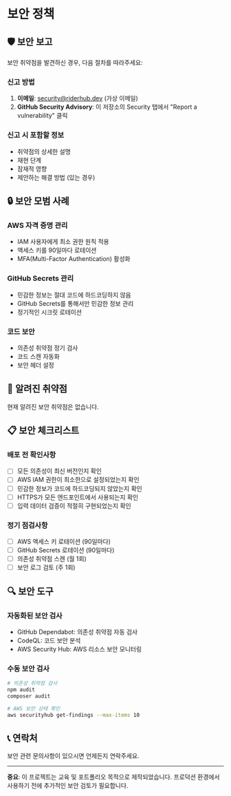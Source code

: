 # 보안 정책

## 🛡️ 보안 보고

보안 취약점을 발견하신 경우, 다음 절차를 따라주세요:

### 신고 방법
1. **이메일**: security@riderhub.dev (가상 이메일)
2. **GitHub Security Advisory**: 이 저장소의 Security 탭에서 "Report a vulnerability" 클릭

### 신고 시 포함할 정보
- 취약점의 상세한 설명
- 재현 단계
- 잠재적 영향
- 제안하는 해결 방법 (있는 경우)

## 🔒 보안 모범 사례

### AWS 자격 증명 관리
- IAM 사용자에게 최소 권한 원칙 적용
- 액세스 키를 90일마다 로테이션
- MFA(Multi-Factor Authentication) 활성화

### GitHub Secrets 관리
- 민감한 정보는 절대 코드에 하드코딩하지 않음
- GitHub Secrets를 통해서만 민감한 정보 관리
- 정기적인 시크릿 로테이션

### 코드 보안
- 의존성 취약점 정기 검사
- 코드 스캔 자동화
- 보안 헤더 설정

## 🚨 알려진 취약점

현재 알려진 보안 취약점은 없습니다.

## 📋 보안 체크리스트

### 배포 전 확인사항
- [ ] 모든 의존성이 최신 버전인지 확인
- [ ] AWS IAM 권한이 최소한으로 설정되었는지 확인
- [ ] 민감한 정보가 코드에 하드코딩되지 않았는지 확인
- [ ] HTTPS가 모든 엔드포인트에서 사용되는지 확인
- [ ] 입력 데이터 검증이 적절히 구현되었는지 확인

### 정기 점검사항
- [ ] AWS 액세스 키 로테이션 (90일마다)
- [ ] GitHub Secrets 로테이션 (90일마다)
- [ ] 의존성 취약점 스캔 (월 1회)
- [ ] 보안 로그 검토 (주 1회)

## 🔍 보안 도구

### 자동화된 보안 검사
- GitHub Dependabot: 의존성 취약점 자동 검사
- CodeQL: 코드 보안 분석
- AWS Security Hub: AWS 리소스 보안 모니터링

### 수동 보안 검사
```bash
# 의존성 취약점 검사
npm audit
composer audit

# AWS 보안 상태 확인
aws securityhub get-findings --max-items 10
```

## 📞 연락처

보안 관련 문의사항이 있으시면 언제든지 연락주세요.

---

**중요**: 이 프로젝트는 교육 및 포트폴리오 목적으로 제작되었습니다. 프로덕션 환경에서 사용하기 전에 추가적인 보안 검토가 필요합니다.
